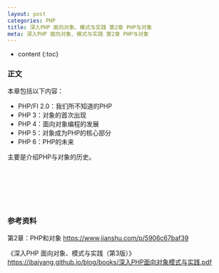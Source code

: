 ```yaml
---
layout: post
categories: PHP
title: 深入PHP 面向对象、模式与实践 第2章 PHP与对象
meta: 深入PHP 面向对象、模式与实践 第2章 PHP与对象
---
```

* content
{:toc}

### 正文

本章包括以下内容：
* PHP/FI 2.0：我们所不知道的PHP
* PHP 3：对象的首次出现
* PHP 4：面向对象编程的发展
* PHP 5：对象成为PHP的核心部分
* PHP 6：PHP的未来

主要是介绍PHP与对象的历史。

<br/><br/><br/><br/><br/>
### 参考资料

第2章：PHP和对象 <https://www.jianshu.com/p/5906c67baf39>

《深入PHP 面向对象、模式与实践（第3版）》 <https://ibaiyang.github.io/blog/books/深入PHP面向对象模式与实践.pdf>

